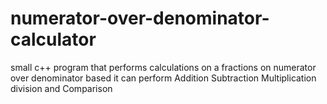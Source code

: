 # numerator-over-denominator-calculator
small c++ program that performs  calculations on a fractions on numerator over denominator based
it can perform Addition
               Subtraction
               Multiplication
               division
               and Comparison
